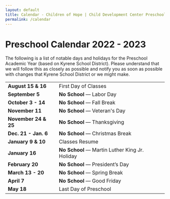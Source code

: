 ```yaml
---
layout: default
title: Calendar - Children of Hope | Child Development Center Preschool
permalink: /calendar
---
```


Preschool Calendar 2022 - 2023
===

The following is a list of notable days and holidays for the Preschool Academic
Year (based on Kyrene School District). Please understand that we will follow this
as closely as possible and notify you as soon as possible with changes that Kyrene
School District or we might make.

<table class="ui basic events table">
  <tr>
    <td><b>August 15 & 16</b></td>
    <td>First Day of Classes</td>
  </tr>
  <tr>
    <td><b>September 5</b></td>
    <td><b>No School</b> &mdash; Labor Day</td>
  </tr>
  <tr>
    <td><b>October 3 - 14</b></td>
    <td><b>No School</b> &mdash; Fall Break</td>
  </tr>
  <tr>
    <td><b>November 11</b></td>
    <td><b>No School</b> &mdash; Veteran's Day</td>
  </tr>
  <tr>
    <td><b>November 24 & 25</b></td>
    <td><b>No School</b> &mdash; Thanksgiving</td>
  </tr>
  <tr>
    <td><b>Dec. 21 - Jan. 6</b></td>
    <td><b>No School</b> &mdash; Christmas Break</td>
  </tr>
  <tr>
    <td><b>January 9 & 10</b></td>
    <td>Classes Resume</td>
  </tr>
  <tr>
    <td><b>January 16</b></td>
    <td><b>No School</b> &mdash; Martin Luther King Jr. Holiday</td>
  </tr>
  <tr>
    <td><b>February 20</b></td>
    <td><b>No School</b> &mdash; President’s Day</td>
  </tr>
  <tr>
    <td><b>March 13 - 20</b></td>
    <td><b>No School</b> &mdash; Spring Break</td>
  </tr>
  <tr>
    <td><b>April 7</b></td>
    <td><b>No School</b> &mdash; Good Friday</td>
  </tr>
  <tr>
    <td><b>May 18</b></td>
    <td>Last Day of Preschool</td>
  </tr>
</table>

